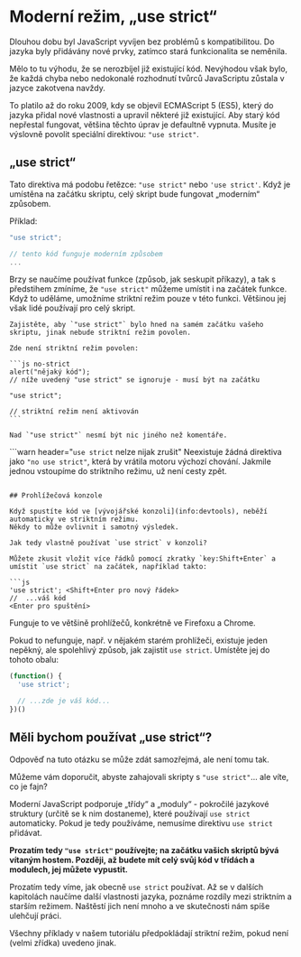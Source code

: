 # Moderní režim, „use strict“

Dlouhou dobu byl JavaScript vyvíjen bez problémů s kompatibilitou. Do jazyka byly přidávány nové prvky, zatímco stará funkcionalita se neměnila.

Mělo to tu výhodu, že se nerozbíjel již existující kód. Nevýhodou však bylo, že každá chyba nebo nedokonalé rozhodnutí tvůrců JavaScriptu zůstala v jazyce zakotvena navždy.

To platilo až do roku 2009, kdy se objevil ECMAScript 5 (ES5), který do jazyka přidal nové vlastnosti a upravil některé již existující. Aby starý kód nepřestal fungovat, většina těchto úprav je defaultně vypnuta. Musíte je výslovně povolit speciální direktivou: `"use strict"`.

## „use strict“

Tato direktiva má podobu řetězce: `"use strict"` nebo `'use strict'`. Když je umístěna na začátku skriptu, celý skript bude fungovat „moderním“ způsobem.

Příklad:

```js
"use strict";

// tento kód funguje moderním způsobem
...
```

Brzy se naučíme používat funkce (způsob, jak seskupit příkazy), a tak s předstihem zmíníme, že `"use strict"` můžeme umístit i na začátek funkce. Když to uděláme, umožníme striktní režim pouze v této funkci. Většinou jej však lidé používají pro celý skript.

````warn header="Zajistěte, aby „use strict“ bylo na začátku"
Zajistěte, aby `"use strict"` bylo hned na samém začátku vašeho skriptu, jinak nebude striktní režim povolen.

Zde není striktní režim povolen:

```js no-strict
alert("nějaký kód");
// níže uvedený "use strict" se ignoruje - musí být na začátku

"use strict";

// striktní režim není aktivován
```

Nad `"use strict"` nesmí být nic jiného než komentáře.
````

```warn header="`use strict` nelze nijak zrušit"
Neexistuje žádná direktiva jako `"no use strict"`, která by vrátila motoru výchozí chování. Jakmile jednou vstoupíme do striktního režimu, už není cesty zpět.
```

## Prohlížečová konzole

Když spustíte kód ve [vývojářské konzoli](info:devtools), neběží automaticky ve striktním režimu.
Někdy to může ovlivnit i samotný výsledek.

Jak tedy vlastně používat `use strict` v konzoli?

Můžete zkusit vložit více řádků pomocí zkratky `key:Shift+Enter` a umístit `use strict` na začátek, například takto:

```js
'use strict'; <Shift+Enter pro nový řádek>
//  ...váš kód
<Enter pro spuštění>
```

Funguje to ve většině prohlížečů, konkrétně ve Firefoxu a Chrome.

Pokud to nefunguje, např. v nějakém starém prohlížeči, existuje jeden nepěkný, ale spolehlivý způsob, jak zajistit `use strict`. Umístěte jej do tohoto obalu:

```js
(function() {
  'use strict';

  // ...zde je váš kód...
})()
```

## Měli bychom používat „use strict“?

Odpověď na tuto otázku se může zdát samozřejmá, ale není tomu tak.

Můžeme vám doporučit, abyste zahajovali skripty s `"use strict"`... ale víte, co je fajn?

Moderní JavaScript podporuje „třídy“ a „moduly“ - pokročilé jazykové struktury (určitě se k nim dostaneme), které používají `use strict` automaticky. Pokud je tedy používáme, nemusíme direktivu `use strict` přidávat.

**Prozatím tedy `"use strict"` používejte; na začátku vašich skriptů bývá vítaným hostem. Později, až budete mít celý svůj kód v třídách a modulech, jej můžete vypustit.**

Prozatím tedy víme, jak obecně `use strict` používat.
Až se v dalších kapitolách naučíme další vlastnosti jazyka, poznáme rozdíly mezi striktním a starším režimem. Naštěstí jich není mnoho a ve skutečnosti nám spíše ulehčují práci.

Všechny příklady v našem tutoriálu předpokládají striktní režim, pokud není (velmi zřídka) uvedeno jinak.
